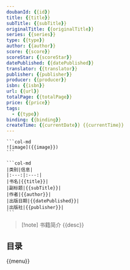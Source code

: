 ```yaml
---
doubanId: {{id}}
title: {{title}}
subTitle: {{subTitle}}
originalTitle: {{originalTitle}}
series: {{series}}
type: {{type}}
author: {{author}}
score: {{score}}
scoreStar: {{scoreStar}}
datePublished: {{datePublished}}
translator: {{translator}}
publisher: {{publisher}}
producer: {{producer}}
isbn: {{isbn}}
url: {{url}}
totalPage: {{totalPage}}
price: {{price}}
tags:  
  - {{type}}
binding: {{binding}}
createTime: {{currentDate}} {{currentTime}}
---
```

````col
```col-md
![image]({{image}})
```

```col-md
|类别|信息|
|:---:|:---:|
|书名|{{title}}|
|副标题|{{subTitle}}|
|作者|{{author}}|
|出版日期|{{datePublished}}|
|出版社|{{publisher}}|
```
````

>[!note] 书籍简介
>{{desc}}



## 目录
{{menu}}
